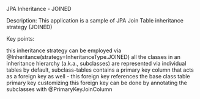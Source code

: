JPA Inheritance - JOINED

Description: This application is a sample of JPA Join Table inheritance strategy (JOINED)

Key points:

this inheritance strategy can be employed via @Inheritance(strategy=InheritanceType.JOINED)
all the classes in an inheritance hierarchy (a.k.a., subclasses) are represented via individual tables
by default, subclass-tables contains a primary key column that acts as a foreign key as well - this foreign key references the base class table primary key
customizing this foreign key can be done by annotating the subclasses with @PrimaryKeyJoinColumn
